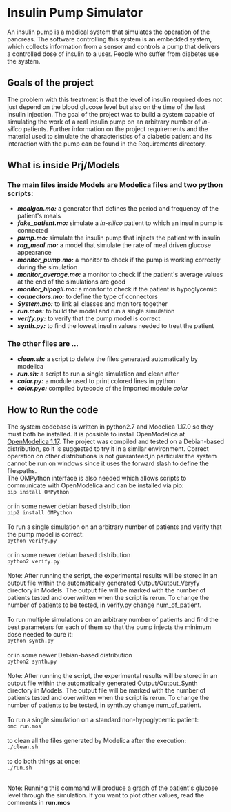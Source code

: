 # Insulin Pump Simulator
<div>An insulin pump is a medical system that simulates the operation of the pancreas. The software controlling this system is an embedded system, which
collects information from a sensor and controls a pump that delivers a controlled dose of insulin to a user. People who suffer from diabetes use the system.</div>

<h2>Goals of the project</h2>
<div>The problem with this treatment is that the level of insulin required does not just depend on the blood glucose level but also on the time of the last insulin injection. The goal of the project was to build a system capable of simulating the work of a real insulin pump on an arbitrary number of <i>in-silico</i> patients. Further information on the project requirements and the material used to simulate the characteristics of a diabetic patient and its interaction with the pump can be found in the Requirements directory.</div> 

<h2>What is inside Prj/Models</h2>
<h3>The main files inside Models are Modelica files and two python scripts:</h3> 
<ul>
  <li> <b><i>mealgen.mo:</i></b> a generator that defines the period and frequency of the patient's meals</li>
  <li> <b><i>fake_patient.mo:</i></b> simulate a <i>in-silico</i> patient to which an insulin pump is connected</li>
  <li> <b><i>pump.mo:</i></b> simulate the insulin pump that injects the patient with insulin</li>
  <li> <b><i>rag_meal.mo:</i></b> a model that simulate the rate of meal driven glucose appearance</li>
  <li> <b><i>monitor_pump.mo:</i></b> a monitor to check if the pump is working correctly during the simulation</li>
  <li> <b><i>monitor_average.mo:</i></b> a monitor to check if the patient's average values at the end of the simulations are good</li>
   <li> <b><i>monitor_hipogli.mo:</i></b> a monitor to check if the patient is hypoglycemic</li>
  <li> <b><i>connectors.mo:</i></b> to define the type of connectors </li>
  <li> <b><i>System.mo:</i></b> to link all classes and monitors together</li>
  <li> <b><i>run.mos:</i></b> to build the model and run a single simulation</li>
  <li> <b><i>verify.py:</i></b> to verify that the pump model is correct  </li>
  <li> <b><i>synth.py:</i></b> to find the lowest insulin values needed to treat the patient</li> 
</ul>
<h3>The other files are ...</h3>
<ul>
  <li> <b><i>clean.sh:</i></b> a script to delete the files generated automatically by modelica</li>
  <li> <b><i>run.sh:</i></b> a script to run a single simulation and clean after</li>
  <li> <b><i>color.py:</i></b> a module used to print colored lines in python</li>
  <li> <b><i>color.pyc:</i></b> compiled bytecode of the imported module <i>color</i></li>
</ul>

<h2>How to Run the code</h2>

<div>The system codebase is written in python2.7 and Modelica 1.17.0 so they must both be installed. It is possible to install OpenModelica at <a href="https://openmodelica.org/">OpenModelica 1.17</a>. The project was compiled and tested on a Debian-based distribution, so it is suggested to try it in a similar environment. Correct operation on other distributions is not guaranteed,in particular the system cannot be run on windows since it uses the  forward slash to define the filespaths. <br>
The OMPython interface is also needed which allows scripts to communicate with OpenModelica and can be installed via pip: </div>
<code>pip install OMPython</code><br>
<br>
<div>or in some newer debian based distribution</div>
<code>pip2 install OMPython</code><br>
<br>

<div>To run a single simulation on an arbitrary number of patients and verify that the pump model is correct:</div> 
<code>python verify.py </code><br>
<br>
<div>or in some newer debian based distribution</div>
<code>python2 verify.py </code><br>
<br>

<div>Note: After running the script, the experimental results will be stored in an output file within the automatically generated Output/Output_Veryfy directory in Models. The output file will be marked with the number of patients tested and overwritten when the script is rerun. To change the number of patients to be tested, in verify.py change num_of_patient.</div><br>

<div>To run multiple simulations on an arbitrary number of patients and find the best parameters for each of them so that the pump injects the minimum dose needed to cure it:</div> 
<code>python synth.py </code><br>
<br>
<div>or in some newer Debian-based distribution</div>
<code>python2 synth.py </code><br>
<br>

<div>Note: After running the script, the experimental results will be stored in an output file within the automatically generated Output/Output_Synth directory in Models. The output file will be marked with the number of patients tested and overwritten when the script is rerun. To change the number of patients to be tested, in synth.py change num_of_patient.</div><br>

<div>To run a single simulation on a standard non-hypoglycemic patient:</div> 
<code>omc run.mos</code> <br>
<br>
<div> to clean all the files generated by Modelica after the execution:</div>
<code>./clean.sh</code> <br>
<br>
<div> to do both things at once:</div>
<code>./run.sh</code> <br>
<br>

<p>Note: Running this command will produce a graph of the patient's glucose level through the simulation. If you want to plot other values, read the comments in <b>run.mos</b></p>


